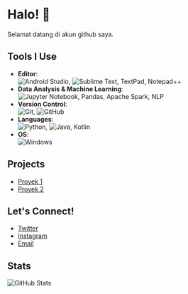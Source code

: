 <!--
## Hi there 👋

**Fransis96/Fransis96** is a ✨ _special_ ✨ repository because its `README.md` (this file) appears on your GitHub profile.

Here are some ideas to get you started:

- 🔭 I’m currently working on ...
- 🌱 I’m currently learning ...
- 👯 I’m looking to collaborate on ...
- 🤔 I’m looking for help with ...
- 💬 Ask me about ...
- 📫 How to reach me: ...
- 😄 Pronouns: ...
- ⚡ Fun fact: ...
-->

# Halo! 👋

Selamat datang di akun github saya.

## Tools I Use
- **Editor**:  
![Android Studio](https://img.shields.io/badge/Android%20Studio-3DDC84?style=for-the-badge&logo=android-studio&logoColor=white), ![Sublime Text](https://img.shields.io/badge/Sublime_Text-FF9800?style=for-the-badge&logo=sublime-text&logoColor=white), TextPad, Notepad++
- **Data Analysis & Machine Learning**:  
![Jupyter Notebook](https://img.shields.io/badge/Jupyter-FA0F00?style=for-the-badge&logo=jupyter&logoColor=white), Pandas, Apache Spark, NLP
- **Version Control**:  
![Git](https://img.shields.io/badge/Git-F05032?style=for-the-badge&logo=git&logoColor=white), ![GitHub](https://img.shields.io/badge/GitHub-181717?style=for-the-badge&logo=github&logoColor=white)
- **Languages**:  
![Python](https://img.shields.io/badge/Python-3776AB?style=for-the-badge&logo=python&logoColor=white), ![Java](https://img.shields.io/badge/Java-007396?style=for-the-badge&logo=java&logoColor=white), Kotlin
- **OS**:  
![Windows](https://img.shields.io/badge/Windows_11-0078D4?style=for-the-badge&logo=windows&logoColor=white)


## Projects
- [Proyek 1](link)
- [Proyek 2](link)

## Let's Connect!
- [Twitter](link)
- [Instagram](link)
- [Email](mailto:youremail@example.com)

## Stats
![GitHub Stats](https://github-readme-stats.vercel.app/api?username=yourusername&show_icons=true&hide_border=true)
